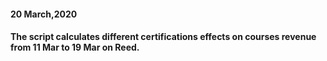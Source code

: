 #### 20 March,2020
#### The script calculates different certifications effects on courses revenue from 11 Mar to 19 Mar on Reed.
